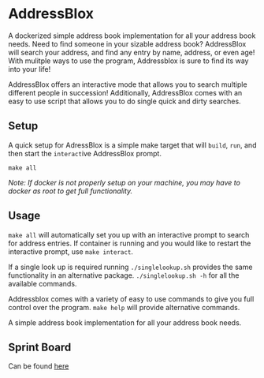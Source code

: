 # AddressBlox

A dockerized simple address book implementation for all your address book needs. Need to find someone in your sizable address book? AddressBlox will search your address, and find any entry by name, address, or even age! With mulitple ways to use the program, Addressblox is sure to find its way into your life!

AddressBlox offers an interactive mode that allows you to search multiple different people in succession! Additionally, AddressBlox comes with an easy to use script that allows you to do single quick and dirty searches.

## Setup
A quick setup for AdressBlox is a simple make target that will `build`, `run`, and then start the `interact`ive AddressBlox prompt.
```
make all
```
*Note: If docker is not properly setup on your machine, you may have to docker as root to get full functionality.*

## Usage
`make all` will automatically set you up with an interactive prompt to search for address entries. If container is running and you would like to restart the interactive prompt, use `make interact`.

If a single look up is required running `./singlelookup.sh` provides the same functionality in an alternative package.
`./singlelookup.sh -h` for all the available commands.

Addressblox comes with a variety of easy to use commands to give you full control over the program. `make help` will provide alternative commands.

A simple address book implementation for all your address book needs.

## Sprint Board
Can be found [here](https://docs.google.com/spreadsheets/d/1yak-cNcikx1f9nvNYInIvDK-7EJftMJWaT8gevyBo4k/edit?usp=sharing)
